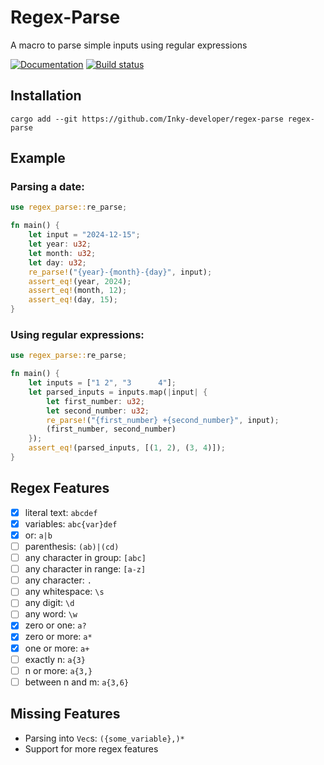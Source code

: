 # Regex-Parse

A macro to parse simple inputs using regular expressions

[![Documentation](https://img.shields.io/badge/Documentation-blue)](https://inky-developer.github.io/regex-parse/regex_parse/)
[![Build status](https://github.com/Inky-developer/regex-parse/actions/workflows/check.yml/badge.svg)](https://github.com/Inky-developer/regex-parse/actions/workflows/check.yml)

## Installation

```shell
cargo add --git https://github.com/Inky-developer/regex-parse regex-parse
```

## Example

### Parsing a date:
```rust
use regex_parse::re_parse;

fn main() {
    let input = "2024-12-15";
    let year: u32;
    let month: u32;
    let day: u32;
    re_parse!("{year}-{month}-{day}", input);
    assert_eq!(year, 2024);
    assert_eq!(month, 12);
    assert_eq!(day, 15);
}
```

### Using regular expressions:
```rust
use regex_parse::re_parse;

fn main() {
    let inputs = ["1 2", "3      4"];
    let parsed_inputs = inputs.map(|input| {
        let first_number: u32;
        let second_number: u32;
        re_parse!("{first_number} +{second_number}", input);
        (first_number, second_number)
    });
    assert_eq!(parsed_inputs, [(1, 2), (3, 4)]);
}
```

## Regex Features
- [x] literal text: `abcdef`
- [x] variables: `abc{var}def`
- [x] or: `a|b`
- [ ] parenthesis: `(ab)|(cd)`
- [ ] any character in group: `[abc]`
- [ ] any character in range: `[a-z]`
- [ ] any character: `.`
- [ ] any whitespace: `\s`
- [ ] any digit: `\d`
- [ ] any word: `\w`
- [x] zero or one: `a?`
- [x] zero or more: `a*`
- [x] one or more: `a+`
- [ ] exactly n: `a{3}`
- [ ] n or more: `a{3,}`
- [ ] between n and m: `a{3,6}`

## Missing Features
- Parsing into `Vec`s: `({some_variable},)*`
- Support for more regex features